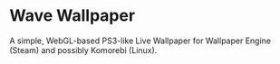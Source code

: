 # Wave Wallpaper
A simple, WebGL-based PS3-like Live Wallpaper for Wallpaper Engine (Steam) and possibly Komorebi (Linux).

